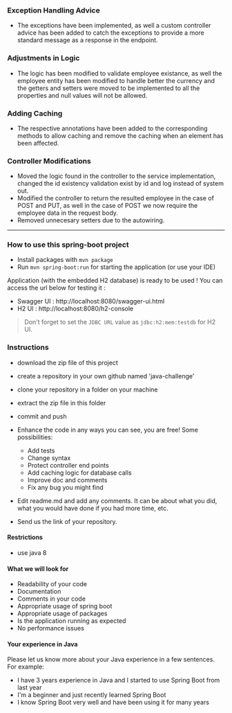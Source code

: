 ### Exception Handling Advice
- The exceptions have been implemented, as well a custom controller advice has been added to catch the exceptions to provide a more standard message as a response in the endpoint.
### Adjustments in Logic
- The logic has been modified to validate employee existance, as well the employee entity has been modified to handle better the currency and the getters and setters were moved to be implemented to all the properties and null values will not be allowed.

### Adding Caching
- The respective annotations have been added to the corresponding methods to allow caching and remove the caching when an element has been affected.

### Controller Modifications
- Moved the logic found in the controller to the service implementation, changed the id existency validation exist by id and log instead of system out.
- Modified the controller to return the resulted employee in the case of POST and PUT, as well in the case of POST we now require the employee data in the request body.
- Removed unnecesary setters due to the autowiring.
----------------------------------------------------
### How to use this spring-boot project

- Install packages with `mvn package`
- Run `mvn spring-boot:run` for starting the application (or use your IDE)

Application (with the embedded H2 database) is ready to be used ! You can access the url below for testing it :

- Swagger UI : http://localhost:8080/swagger-ui.html
- H2 UI : http://localhost:8080/h2-console

> Don't forget to set the `JDBC URL` value as `jdbc:h2:mem:testdb` for H2 UI.



### Instructions

- download the zip file of this project
- create a repository in your own github named 'java-challenge'
- clone your repository in a folder on your machine
- extract the zip file in this folder
- commit and push

- Enhance the code in any ways you can see, you are free! Some possibilities:
  - Add tests
  - Change syntax
  - Protect controller end points
  - Add caching logic for database calls
  - Improve doc and comments
  - Fix any bug you might find
- Edit readme.md and add any comments. It can be about what you did, what you would have done if you had more time, etc.
- Send us the link of your repository.

#### Restrictions
- use java 8


#### What we will look for
- Readability of your code
- Documentation
- Comments in your code 
- Appropriate usage of spring boot
- Appropriate usage of packages
- Is the application running as expected
- No performance issues

#### Your experience in Java

Please let us know more about your Java experience in a few sentences. For example:

- I have 3 years experience in Java and I started to use Spring Boot from last year
- I'm a beginner and just recently learned Spring Boot
- I know Spring Boot very well and have been using it for many years
